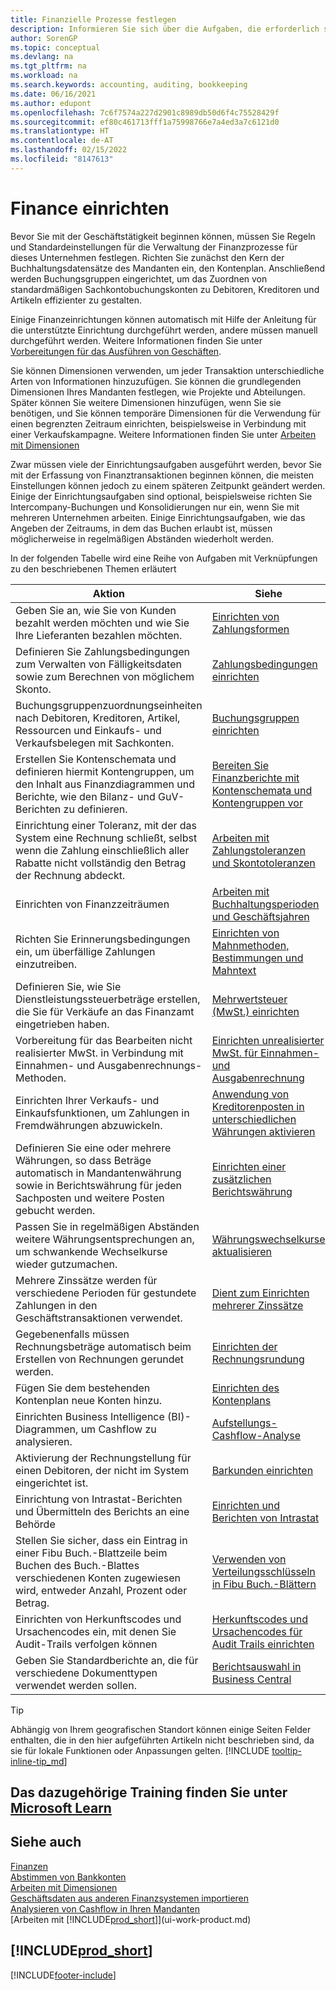 ```yaml
---
title: Finanzielle Prozesse festlegen
description: Informieren Sie sich über die Aufgaben, die erforderlich sind, um die Finanzen in Ihrem Unternehmen so festzulegen, dass sie allen Anforderungen der Buchhaltung, der Rechnungsprüfung oder der Buchführung entsprechen.
author: SorenGP
ms.topic: conceptual
ms.devlang: na
ms.tgt_pltfrm: na
ms.workload: na
ms.search.keywords: accounting, auditing, bookkeeping
ms.date: 06/16/2021
ms.author: edupont
ms.openlocfilehash: 7c6f7574a227d2901c8989db50d6f4c75528429f
ms.sourcegitcommit: ef80c461713fff1a75998766e7a4ed3a7c6121d0
ms.translationtype: HT
ms.contentlocale: de-AT
ms.lasthandoff: 02/15/2022
ms.locfileid: "8147613"
---
```

# <a name="setting-up-finance"></a>Finance einrichten
Bevor Sie mit der Geschäftstätigkeit beginnen können, müssen Sie Regeln und Standardeinstellungen für die Verwaltung der Finanzprozesse für dieses Unternehmen festlegen. Richten Sie zunächst den Kern der Buchhaltungsdatensätze des Mandanten ein, den Kontenplan. Anschließend werden Buchungsgruppen eingerichtet, um das Zuordnen von standardmäßigen Sachkontobuchungskonten zu Debitoren, Kreditoren und Artikeln effizienter zu gestalten.

Einige Finanzeinrichtungen können automatisch mit Hilfe der Anleitung für die unterstützte Einrichtung durchgeführt werden, andere müssen manuell durchgeführt werden. Weitere Informationen finden Sie unter [Vorbereitungen für das Ausführen von Geschäften](ui-get-ready-business.md).

Sie können Dimensionen verwenden, um jeder Transaktion unterschiedliche Arten von Informationen hinzuzufügen. Sie können die grundlegenden Dimensionen Ihres Mandanten festlegen, wie Projekte und Abteilungen. Später können Sie weitere Dimensionen hinzufügen, wenn Sie sie benötigen, und Sie können temporäre Dimensionen für die Verwendung für einen begrenzten Zeitraum einrichten, beispielsweise in Verbindung mit einer Verkaufskampagne. Weitere Informationen finden Sie unter [Arbeiten mit Dimensionen](finance-dimensions.md)

Zwar müssen viele der Einrichtungsaufgaben ausgeführt werden, bevor Sie mit der Erfassung von Finanztransaktionen beginnen können, die meisten Einstellungen können jedoch zu einem späteren Zeitpunkt geändert werden. Einige der Einrichtungsaufgaben sind optional, beispielsweise richten Sie Intercompany-Buchungen und Konsolidierungen nur ein, wenn Sie mit mehreren Unternehmen arbeiten. Einige Einrichtungsaufgaben, wie das Angeben der Zeitraums, in dem das Buchen erlaubt ist, müssen möglicherweise in regelmäßigen Abständen wiederholt werden.  

In der folgenden Tabelle wird eine Reihe von Aufgaben mit Verknüpfungen zu den beschriebenen Themen erläutert

| Aktion | Siehe |
| --- | --- |
| Geben Sie an, wie Sie von Kunden bezahlt werden möchten und wie Sie Ihre Lieferanten bezahlen möchten. |[Einrichten von Zahlungsformen](finance-payment-methods.md) |
| Definieren Sie Zahlungsbedingungen zum Verwalten von Fälligkeitsdaten sowie zum Berechnen von möglichem Skonto.|[Zahlungsbedingungen einrichten](finance-payment-terms.md) |
| Buchungsgruppenzuordnungseinheiten nach Debitoren, Kreditoren, Artikel, Ressourcen und Einkaufs- und Verkaufsbelegen mit Sachkonten. |[Buchungsgruppen einrichten](finance-posting-groups.md)|
|Erstellen Sie Kontenschemata und definieren hiermit Kontengruppen, um den Inhalt aus Finanzdiagrammen und Berichte, wie den Bilanz- und GuV-Berichten zu definieren.|[Bereiten Sie Finanzberichte mit Kontenschemata und Kontengruppen vor](bi-how-work-account-schedule.md)|
|Einrichtung einer Toleranz, mit der das System eine Rechnung schließt, selbst wenn die Zahlung einschließlich aller Rabatte nicht vollständig den Betrag der Rechnung abdeckt.|[Arbeiten mit Zahlungstoleranzen und Skontotoleranzen](finance-payment-tolerance-and-payment-discount-tolerance.md)|
| Einrichten von Finanzzeiträumen |[Arbeiten mit Buchhaltungsperioden und Geschäftsjahren](finance-accounting-periods-and-fiscal-years.md) |
|Richten Sie Erinnerungsbedingungen ein, um überfällige Zahlungen einzutreiben.|[Einrichten von Mahnmethoden, Bestimmungen und Mahntext](finance-setup-reminders.md)|
| Definieren Sie, wie Sie Dienstleistungssteuerbeträge erstellen, die Sie für Verkäufe an das Finanzamt eingetrieben haben. |[Mehrwertsteuer (MwSt.) einrichten](finance-setup-vat.md)|
|Vorbereitung für das Bearbeiten nicht realisierter MwSt. in Verbindung mit Einnahmen- und Ausgabenrechnungs-Methoden.|[Einrichten unrealisierter MwSt. für Einnahmen- und Ausgabenrechnung](finance-setup-unrealized-vat.md)|
| Einrichten Ihrer Verkaufs- und Einkaufsfunktionen, um Zahlungen in Fremdwährungen abzuwickeln.|[Anwendung von Kreditorenposten in unterschiedlichen Währungen aktivieren](finance-how-enable-application-ledger-entries-different-currencies.md)
|Definieren Sie eine oder mehrere Währungen, so dass Beträge automatisch in Mandantenwährung sowie in Berichtswährung für jeden Sachposten und weitere Posten gebucht werden.|[Einrichten einer zusätzlichen Berichtswährung](finance-how-setup-additional-currencies.md)|
|Passen Sie in regelmäßigen Abständen weitere Währungsentsprechungen an, um schwankende Wechselkurse wieder gutzumachen.|[Währungswechselkurse aktualisieren](finance-how-update-currencies.md)|
|Mehrere Zinssätze werden für verschiedene Perioden für gestundete Zahlungen in den Geschäftstransaktionen verwendet.|[Dient zum Einrichten mehrerer Zinssätze](finance-how-to-set-up-multiple-interest-rates.md)|
|Gegebenenfalls müssen Rechnungsbeträge automatisch beim Erstellen von Rechnungen gerundet werden.|[Einrichten der Rechnungsrundung](finance-set-up-invoice-rounding.md)|
| Fügen Sie dem bestehenden Kontenplan neue Konten hinzu. |[Einrichten des Kontenplans](finance-setup-chart-accounts.md) |
| Einrichten Business Intelligence (BI)- Diagrammen, um Cashflow zu analysieren. |[Aufstellungs-Cashflow-Analyse](finance-setup-cash-flow-analyses.md) |
|Aktivierung der Rechnungstellung für einen Debitoren, der nicht im System eingerichtet ist.|[Barkunden einrichten](finance-how-to-set-up-cash-customers.md)|
| Einrichtung von Intrastat-Berichten und Übermitteln des Berichts an eine Behörde | [Einrichten und Berichten von Intrastat](finance-how-setup-report-intrastat.md)|
|Stellen Sie sicher, dass ein Eintrag in einer Fibu Buch.-Blattzeile beim Buchen des Buch.-Blattes verschiedenen Konten zugewiesen wird, entweder Anzahl, Prozent oder Betrag.|[Verwenden von Verteilungsschlüsseln in Fibu Buch.-Blättern](ui-how-use-allocation-keys-general-journals.md)|
|Einrichten von Herkunftscodes und Ursachencodes ein, mit denen Sie Audit-Trails verfolgen können|[Herkunftscodes und Ursachencodes für Audit Trails einrichten](finance-setup-trail-codes.md)|
|Geben Sie Standardberichte an, die für verschiedene Dokumenttypen verwendet werden sollen.|[Berichtsauswahl in Business Central](across-report-selections.md)|

> [!TIP]
> Abhängig von Ihrem geografischen Standort können einige Seiten Felder enthalten, die in den hier aufgeführten Artikeln nicht beschrieben sind, da sie für lokale Funktionen oder Anpassungen gelten. [!INCLUDE [tooltip-inline-tip_md](includes/tooltip-inline-tip_md.md)]

## <a name="see-related-training-at-microsoft-learn"></a>Das dazugehörige Training finden Sie unter [Microsoft Learn](/learn/paths/set-up-financial-management-dynamics-365-business-central/)

## <a name="see-also"></a>Siehe auch

[Finanzen](finance.md)  
[Abstimmen von Bankkonten](bank-manage-bank-accounts.md)  
[Arbeiten mit Dimensionen](finance-dimensions.md)  
[Geschäftsdaten aus anderen Finanzsystemen importieren](across-import-data-configuration-packages.md)  
[Analysieren von Cashflow in Ihren Mandanten](finance-analyze-cash-flow.md)  
[Arbeiten mit [!INCLUDE[prod_short](includes/prod_short.md)]](ui-work-product.md)  

## [!INCLUDE[prod_short](includes/free_trial_md.md)]  


[!INCLUDE[footer-include](includes/footer-banner.md)]